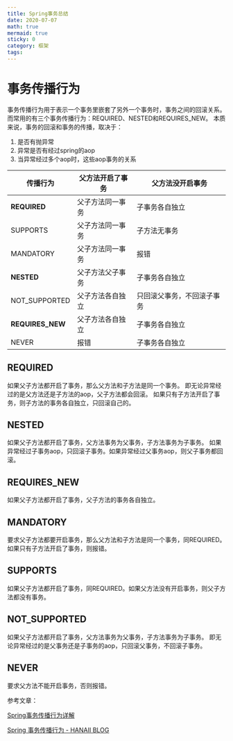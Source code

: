 ```yaml
---
title: Spring事务总结
date: 2020-07-07
math: true
mermaid: true
sticky: 0
category: 框架
tags:
---
```


# 事务传播行为
事务传播行为用于表示一个事务里嵌套了另外一个事务时，事务之间的回滚关系。
而常用的有三个事务传播行为：REQUIRED、NESTED和REQUIRES_NEW。
本质来说，事务的回滚和事务的传播，取决于：
1. 是否有抛异常
2. 异常是否有经过spring的aop
3. 当异常经过多个aop时，这些aop事务的关系

|传播行为        |父方法开启了事务|父方法没开启事务          |
|---             |---             |---                       |
|**REQUIRED**    |父子方法同一事务|子事务各自独立            |
|SUPPORTS        |父子方法同一事务|子方法无事务              |
|MANDATORY       |父子方法同一事务|报错                      |
|**NESTED**      |父子方法父子事务|子事务各自独立            |
|NOT_SUPPORTED   |父子方法各自独立|只回滚父事务，不回滚子事务|
|**REQUIRES_NEW**|父子方法各自独立|子事务各自独立            |
|NEVER           |报错            |子事务各自独立            |

## REQUIRED
如果父子方法都开启了事务，那么父方法和子方法是同一个事务。
即无论异常经过的是父方法还是子方法的aop，父子方法都会回滚。
如果只有子方法开启了事务，则子方法的事务各自独立，只回滚自己的。

## NESTED
如果父子方法都开启了事务，父方法事务为父事务，子方法事务为子事务。
如果异常经过子事务aop，只回滚子事务。如果异常经过父事务aop，则父子事务都回滚。

## REQUIRES_NEW
如果父子方法都开启了事务，父子方法的事务各自独立。

## MANDATORY
要求父子方法都要开启事务，那么父方法和子方法是同一个事务，同REQUIRED。
如果只有子方法开启了事务，则报错。

## SUPPORTS
如果父子方法都开启了事务，同REQUIRED。如果父方法没有开启事务，则父子方法都没有事务。

## NOT_SUPPORTED
如果父子方法都开启了事务，父方法事务为父事务，子方法事务为子事务。
即无论异常经过的是父事务还是子事务的aop，只回滚父事务，不回滚子事务。

## NEVER
要求父方法不能开启事务，否则报错。

参考文章：

[Spring事务传播行为详解](https://juejin.im/entry/5a8fe57e5188255de201062b)

[Spring 事务传播行为 - HANAII BLOG](http://hara.fun/index.php/archives/2159/)